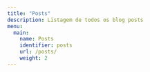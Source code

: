 ```yaml
---
title: "Posts"
description: Listagem de todos os blog posts
menu:
  main:
    name: Posts
    identifier: posts
    url: /posts/
    weight: 2
---
```

